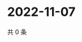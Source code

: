 # 2022-11-07

共 0 条

<!-- BEGIN WEIBO -->
<!-- 最后更新时间 Mon Nov 07 2022 12:40:30 GMT+0800 (China Standard Time) -->

<!-- END WEIBO -->

